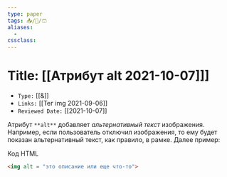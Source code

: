 ```yaml
---
type: paper
tags: 📥️/📜️/🩳
aliases:
  - 
cssclass: 
---
```




# Title: **[[Атрибут alt 2021-10-07]]]**
- `Type:` [[&]]
- `Links:` [[Тег img 2021-09-06]]
- `Reviewed Date:` [[2021-10-07]]

Атрибут `**alt**` добавляет _альтернативный текст_ изображения. Например, если пользователь отключил изображения, то ему будет показан альтернативный текст, как правило, в рамке. Далее пример:

Код HTML

```html
<img alt = "это описание или еще что-то">
```